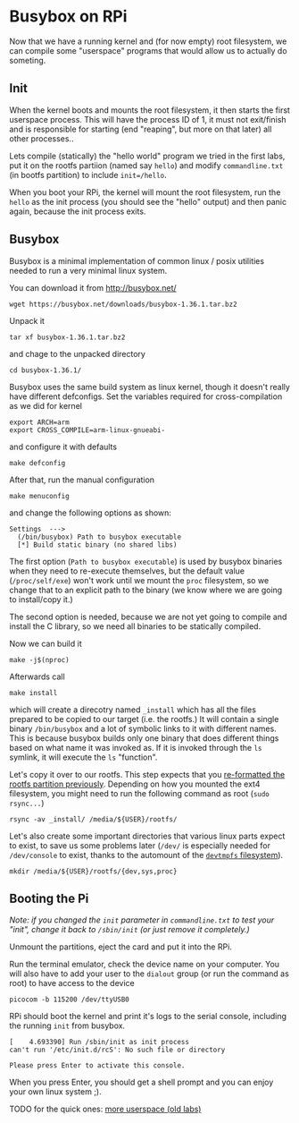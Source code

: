 Busybox on RPi
==============

Now that we have a running kernel and (for now empty) root filesystem, we can
compile some "userspace" programs that would allow us to actually do someting.

Init
----

When the kernel boots and mounts the root filesystem, it then starts the first
userspace process. This will have the process ID of 1, it must not exit/finish
and is responsible for starting (end "reaping", but more on that later) all
other processes..

Lets compile (statically) the "hello world" program we tried in the first labs,
put it on the rootfs partiion (named say `hello`) and modify `commandline.txt`
(in bootfs partition) to include `init=/hello`.

When you boot your RPi, the kernel will mount the root filesystem, run the
`hello` as the init process (you should see the "hello" output) and then panic
again, because the init process exits.

Busybox
-------

Busybox is a minimal implementation of common linux / posix utilities needed
to run a very minimal linux system.

You can download it from http://busybox.net/

    wget https://busybox.net/downloads/busybox-1.36.1.tar.bz2

Unpack it

    tar xf busybox-1.36.1.tar.bz2

and chage to the unpacked directory

    cd busybox-1.36.1/

Busybox uses the same build system as linux kernel, though it doesn't really
have different defconfigs. Set the variables required for cross-compilation
as we did for kernel

    export ARCH=arm
    export CROSS_COMPILE=arm-linux-gnueabi-

and configure it with defaults

    make defconfig

After that, run the manual configuration

    make menuconfig

and change the following options as shown:

    Settings  --->
      (/bin/busybox) Path to busybox executable
      [*] Build static binary (no shared libs)

The first option (`Path to busybox executable`) is used by busybox binaries when
they need to re-execute themselves, but the default value (`/proc/self/exe`)
won't work until we mount the `proc` filesystem, so we change that to an
explicit path to the binary (we know where we are going to install/copy it.)

The second option is needed, because we are not yet going to compile and install
the C library, so we need all binaries to be statically compiled.

Now we can build it

    make -j$(nproc)

Afterwards call

    make install

which will create a direcotry named `_install` which has all the files prepared
to be copied to our target (i.e. the rootfs.) It will contain a single binary
`/bin/busybox` and a lot of symbolic links to it with different names. This is
because busybox builds only one binary that does different things based on what
name it was invoked as. If it is invoked through the `ls` symlink, it will
execute the `ls` "function".

Let's copy it over to our rootfs. This step expects that you [re-formatted the
rootfs partition previously](../02-rpi-kernel#root-filesystem-partition).
Depending on how you mounted the ext4 filesystem, you might need to run the following
command as root (`sudo rsync...`)

    rsync -av _install/ /media/${USER}/rootfs/

Let's also create some important directories that various linux parts expect to
exist, to save us some problems later (`/dev/` is especially needed for
`/dev/console` to exist, thanks to the automount of the [`devtmpfs`
filesystem](https://www.google.com/search?q=devtmpfs)).

    mkdir /media/${USER}/rootfs/{dev,sys,proc}

## Booting the Pi

*Note: if you changed the `init` parameter in `commandline.txt` to test your
"init", change it back to `/sbin/init` (or just remove it completely.)*

Unmount the partitions, eject the card and put it into the RPi.

Run the terminal emulator, check the device name on your computer. You will
also have to add your user to the `dialout` group (or run the command as root)
to have access to the device

    picocom -b 115200 /dev/ttyUSB0

RPi should boot the kernel and print it's logs to the serial console, including
the running `init` from busybox.

    [    4.693390] Run /sbin/init as init process
    can't run '/etc/init.d/rcS': No such file or directory

    Please press Enter to activate this console.

When you press Enter, you should get a shell prompt and you can enjoy your own
linux system ;).

TODO for the quick ones: [more userspace (old labs)](../lab08#more-userspace)
